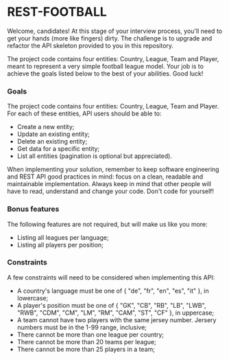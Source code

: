 # REST-FOOTBALL #

Welcome, candidates! At this stage of your interview process, you'll need to get your hands (more like fingers) dirty.
The challenge is to upgrade and refactor the API skeleton provided to you in this repository.

The project code contains four entities: Country, League, Team and Player, meant to represent a very simple football
league model. Your job is to achieve the goals listed below to the best of your abilities. Good luck!

### Goals ###

The project code contains four entities: Country, League, Team and Player. For each of these entities, API users should be 
able to:

* Create a new entity;
* Update an existing entity;
* Delete an existing entity;
* Get data for a specific entity;
* List all entities (pagination is optional but appreciated).

When implementing your solution, remember to keep software engineering and REST API good practices in mind: focus on a clean, 
readable and maintainable implementation. Always keep in mind that other people will have to read, understand and change your 
code. Don't code for yourself!

### Bonus features ###

The following features are not required, but will make us like you more:

* Listing all leagues per language;
* Listing all players per position;

### Constraints ###

A few constraints will need to be considered when implementing this API:

* A country's language must be one of { "de", "fr", "en", "es", "it" }, in lowercase;
* A player's position must be one of { "GK", "CB", "RB", "LB", "LWB", "RWB", "CDM", "CM", "LM", "RM", "CAM", "ST", "CF" }, in uppercase;
* A team cannot have two players with the same jersey number. Jersery numbers must be in the 1-99 range, inclusive;
* There cannot be more than one league per country;
* There cannot be more than 20 teams per league;
* There cannot be more than 25 players in a team;